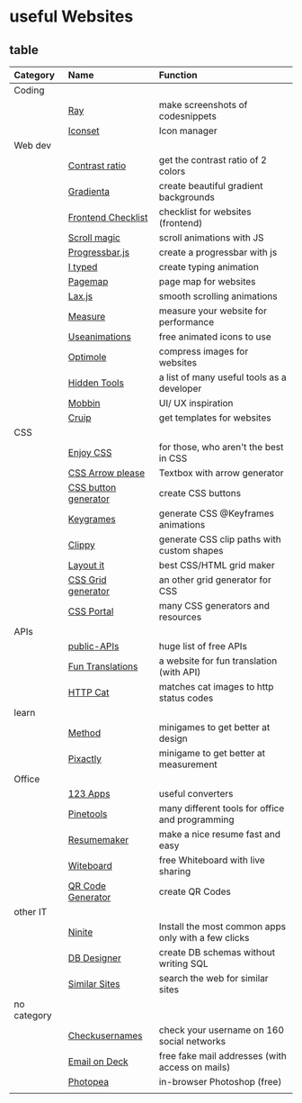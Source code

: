 # useful Websites

## table

| Category    | Name                                                                      | Function                                            |
| :---------- | :------------------------------------------------------------------------ | :-------------------------------------------------- |
| Coding      |                                                                           |                                                     |
|             | [Ray](https://ray.so/)                                                    | make screenshots of codesnippets                    |
|             | [Iconset](https://iconset.io/)                                            | Icon manager                                        |
| Web dev     |                                                                           |                                                     |
|             | [Contrast ratio](https://contrast-ratio.com/)                             | get the contrast ratio of 2 colors                  |
|             | [Gradienta](https://gradienta.io/editor)                                  | create beautiful gradient backgrounds               |
|             | [Frontend Checklist](https://github.com/thedaviddias/Front-End-Checklist) | checklist for websites (frontend)                   |
|             | [Scroll magic](http://scrollmagic.io/)                                    | scroll animations with JS                           |
|             | [Progressbar.js](https://kimmobrunfeldt.github.io/progressbar.js/)        | create a progressbar with js                        |
|             | [I typed](https://github.com/luisvinicius167/ityped)                      | create typing animation                             |
|             | [Pagemap](https://larsjung.de/pagemap/)                                   | page map for websites                               |
|             | [Lax.js](https://alexfox.dev/lax.js/)                                     | smooth scrolling animations                         |
|             | [Measure](https://web.dev/measure/)                                       | measure your website for performance                |
|             | [Useanimations](https://useanimations.com/)                               | free animated icons to use                          |
|             | [Optimole](https://optimole.com/)                                         | compress images for websites                        |
|             | [Hidden Tools](https://hiddentools.dev/)                                  | a list of many useful tools as a developer          |
|             | [Mobbin](https://mobbin.design/)                                          | UI/ UX inspiration                                  |
|             | [Cruip](https://cruip.com/)                                               | get templates for websites                          |
| CSS         |                                                                           |                                                     |
|             | [Enjoy CSS](https://enjoycss.com/)                                        | for those, who aren't the best in CSS               |
|             | [CSS Arrow please](https://cssarrowplease.com/)                           | Textbox with arrow generator                        |
|             | [CSS button generator](https://cssbuttongenerator.com/)                   | create CSS buttons                                  |
|             | [Keygrames](https://keyframes.app/animate/)                               | generate CSS @Keyframes animations                  |
|             | [Clippy](https://bennettfeely.com/clippy/)                                | generate CSS clip paths with custom shapes          |
|             | [Layout it](https://grid.layoutit.com/)                                   | best CSS/HTML grid maker                            |
|             | [CSS Grid generator](https://cssgrid-generator.netlify.app/)              | an other grid generator for CSS                     |
|             | [CSS Portal](https://cssportal.com/)                                      | many CSS generators and resources                   |
| APIs        |                                                                           |                                                     |
|             | [public-APIs](https://github.com/public-apis/public-apis)                 | huge list of free APIs                              |
|             | [Fun Translations](https://funtranslations.com/)                          | a website for fun translation (with API)            |
|             | [HTTP Cat](https://http.cat/)                                             | matches cat images to http status codes             |
| learn       |                                                                           |                                                     |
|             | [Method](https://method.ac/)                                              | minigames to get better at design                   |
|             | [Pixactly](https://www.pixact.ly/)                                        | minigame to get better at measurement               |
| Office      |                                                                           |                                                     |
|             | [123 Apps](https://123apps.com/)                                          | useful converters                                   |
|             | [Pinetools](https://pinetools.com/)                                       | many different tools for office and programming     |
|             | [Resumemaker](https://www.resumemaker.online/)                            | make a nice resume fast and easy                    |
|             | [Witeboard](https://witeboard.com/)                                       | free Whiteboard with live sharing                   |
|             | [QR Code Generator](https://www.qr-code-generator.com/)                   | create QR Codes                                     |
| other IT    |                                                                           |                                                     |
|             | [Ninite](https://ninite.com/)                                             | Install the most common apps only with a few clicks |
|             | [DB Designer](https://www.dbdesigner.net/)                                | create DB schemas without writing SQL               |
|             | [Similar Sites](https://www.similarsites.com/)                            | search the web for similar sites                    |
| no category |                                                                           |                                                     |
|             | [Checkusernames](https://checkusernames.com/)                             | check your username on 160 social networks          |
|             | [Email on Deck](https://www.emailondeck.com/)                             | free fake mail addresses (with access on mails)     |
|             | [Photopea](https://www.photopea.com/)                                     | in-browser Photoshop (free)                         |
|             |                                                                           |                                                     |
